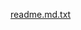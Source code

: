 [readme.md.txt](https://github.com/Aya-Gaser/Udacity-Professional-DataAnalysis/files/7029395/readme.md.txt)
